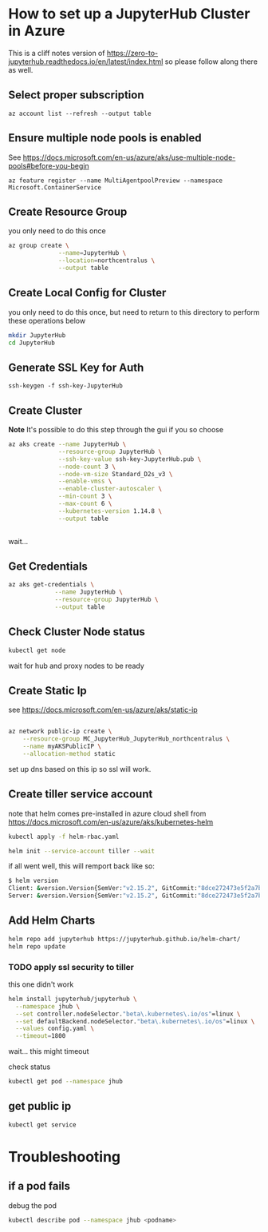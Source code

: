 # How to set up a JupyterHub Cluster in Azure
This is a cliff notes version of https://zero-to-jupyterhub.readthedocs.io/en/latest/index.html
so please follow along there as well.

## Select proper subscription

```
az account list --refresh --output table
```

## Ensure multiple node pools is enabled
 See https://docs.microsoft.com/en-us/azure/aks/use-multiple-node-pools#before-you-begin
```
az feature register --name MultiAgentpoolPreview --namespace Microsoft.ContainerService
```

## Create Resource Group
you only need to do this once

```sh
az group create \
              --name=JupyterHub \
              --location=northcentralus \
              --output table
```

## Create Local Config for Cluster
you only need to do this once, but need to return to this directory to perform these operations below

```sh
mkdir JupyterHub
cd JupyterHub
```

## Generate SSL Key for Auth

```
ssh-keygen -f ssh-key-JupyterHub
```


## Create Cluster

**Note** It's possible to do this step through the gui if you so choose

```sh
az aks create --name JupyterHub \
              --resource-group JupyterHub \
              --ssh-key-value ssh-key-JupyterHub.pub \
              --node-count 3 \
              --node-vm-size Standard_D2s_v3 \
              --enable-vmss \
              --enable-cluster-autoscaler \
              --min-count 3 \
              --max-count 6 \
              --kubernetes-version 1.14.8 \
              --output table
              
```
wait...

## Get Credentials
```sh
az aks get-credentials \
             --name JupyterHub \
             --resource-group JupyterHub \
             --output table
```

## Check Cluster Node status

```sh
kubectl get node
```
wait for hub and proxy nodes to be ready

## Create Static Ip
see https://docs.microsoft.com/en-us/azure/aks/static-ip

```sh

az network public-ip create \
    --resource-group MC_JupyterHub_JupyterHub_northcentralus \
    --name myAKSPublicIP \
    --allocation-method static
```
set up dns based on this ip so ssl will work.

## Create tiller service account
note that helm comes pre-installed in azure cloud shell
from https://docs.microsoft.com/en-us/azure/aks/kubernetes-helm
```sh
kubectl apply -f helm-rbac.yaml

helm init --service-account tiller --wait
```
if all went well, this will remport back like so:
```sh
$ helm version
Client: &version.Version{SemVer:"v2.15.2", GitCommit:"8dce272473e5f2a7bf58ce79bb5c3691db54c96b", GitTreeState:"clean"}
Server: &version.Version{SemVer:"v2.15.2", GitCommit:"8dce272473e5f2a7bf58ce79bb5c3691db54c96b", GitTreeState:"clean"}
```
## Add Helm Charts
```sh
helm repo add jupyterhub https://jupyterhub.github.io/helm-chart/
helm repo update
```


### TODO apply ssl security to tiller

this one didn't work

```sh
helm install jupyterhub/jupyterhub \
  --namespace jhub \
  --set controller.nodeSelector."beta\.kubernetes\.io/os"=linux \
  --set defaultBackend.nodeSelector."beta\.kubernetes\.io/os"=linux \
  --values config.yaml \
  --timeout=1800
```
wait... this might timeout

check status
```sh
kubectl get pod --namespace jhub
```

## get public ip

```sh
kubectl get service
```

# Troubleshooting

## if a pod fails
debug the pod
```sh
kubectl describe pod --namespace jhub <podname>
```

